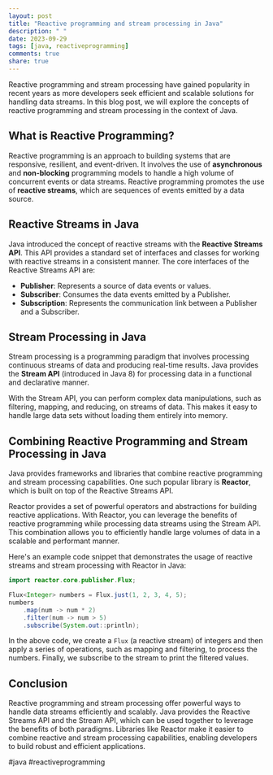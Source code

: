 ```yaml
---
layout: post
title: "Reactive programming and stream processing in Java"
description: " "
date: 2023-09-29
tags: [java, reactiveprogramming]
comments: true
share: true
---
```

Reactive programming and stream processing have gained popularity in recent years as more developers seek efficient and scalable solutions for handling data streams. In this blog post, we will explore the concepts of reactive programming and stream processing in the context of Java.

## What is Reactive Programming?
Reactive programming is an approach to building systems that are responsive, resilient, and event-driven. It involves the use of **asynchronous** and **non-blocking** programming models to handle a high volume of concurrent events or data streams. Reactive programming promotes the use of **reactive streams**, which are sequences of events emitted by a data source.

## Reactive Streams in Java
Java introduced the concept of reactive streams with the **Reactive Streams API**. This API provides a standard set of interfaces and classes for working with reactive streams in a consistent manner. The core interfaces of the Reactive Streams API are:
- **Publisher**: Represents a source of data events or values.
- **Subscriber**: Consumes the data events emitted by a Publisher.
- **Subscription**: Represents the communication link between a Publisher and a Subscriber.

## Stream Processing in Java
Stream processing is a programming paradigm that involves processing continuous streams of data and producing real-time results. Java provides the **Stream API** (introduced in Java 8) for processing data in a functional and declarative manner.

With the Stream API, you can perform complex data manipulations, such as filtering, mapping, and reducing, on streams of data. This makes it easy to handle large data sets without loading them entirely into memory.

## Combining Reactive Programming and Stream Processing in Java
Java provides frameworks and libraries that combine reactive programming and stream processing capabilities. One such popular library is **Reactor**, which is built on top of the Reactive Streams API.

Reactor provides a set of powerful operators and abstractions for building reactive applications. With Reactor, you can leverage the benefits of reactive programming while processing data streams using the Stream API. This combination allows you to efficiently handle large volumes of data in a scalable and performant manner.

Here's an example code snippet that demonstrates the usage of reactive streams and stream processing with Reactor in Java:

```java
import reactor.core.publisher.Flux;

Flux<Integer> numbers = Flux.just(1, 2, 3, 4, 5);
numbers
    .map(num -> num * 2)
    .filter(num -> num > 5)
    .subscribe(System.out::println);
```

In the above code, we create a `Flux` (a reactive stream) of integers and then apply a series of operations, such as mapping and filtering, to process the numbers. Finally, we subscribe to the stream to print the filtered values.

## Conclusion
Reactive programming and stream processing offer powerful ways to handle data streams efficiently and scalably. Java provides the Reactive Streams API and the Stream API, which can be used together to leverage the benefits of both paradigms. Libraries like Reactor make it easier to combine reactive and stream processing capabilities, enabling developers to build robust and efficient applications.

#java #reactiveprogramming